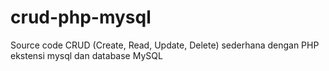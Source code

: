 # crud-php-mysql
Source code CRUD (Create, Read, Update, Delete) sederhana dengan PHP ekstensi mysql dan database MySQL

